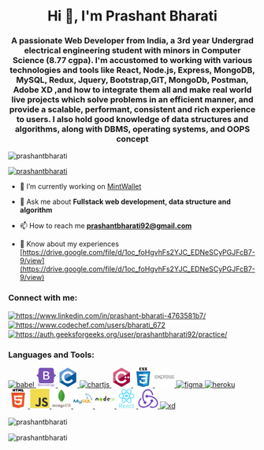 <h1 align="center">Hi 👋, I'm Prashant Bharati</h1>
<h3 align="center">A passionate Web Developer from India, a 3rd year Undergrad electrical engineering student with minors in Computer Science (8.77 cgpa). I'm accustomed to working with various technologies and tools like React, Node.js, Express, MongoDB, MySQL, Redux, Jquery, Bootstrap,GIT, MongoDb, Postman, Adobe XD ,and how to integrate them all and make real world live projects which solve problems in an efficient manner, and provide a scalable, performant, consistent and rich experience to users. I also hold good knowledge of data structures and algorithms, along with DBMS, operating systems, and OOPS concept</h3>

<p align="left"> <img src="https://komarev.com/ghpvc/?username=prashantbharati&label=Profile%20views&color=0e75b6&style=flat" alt="prashantbharati" /> </p>

<p align="left"> <a href="https://github.com/ryo-ma/github-profile-trophy"><img src="https://github-profile-trophy.vercel.app/?username=prashantbharati" alt="prashantbharati" /></a> </p>

- 🔭 I’m currently working on [MintWallet](https://mintwallet.herokuapp.com/)

- 💬 Ask me about **Fullstack web development, data structure and algorithm**

- 📫 How to reach me **prashantbharati92@gmail.com**

- 📄 Know about my experiences [https://drive.google.com/file/d/1oc_foHgvhFs2YJC_EDNeSCyPGJFcB7-9/view](https://drive.google.com/file/d/1oc_foHgvhFs2YJC_EDNeSCyPGJFcB7-9/view)

<h3 align="left">Connect with me:</h3>
<p align="left">
<a href="https://linkedin.com/in/https://www.linkedin.com/in/prashant-bharati-4763581b7/" target="blank"><img align="center" src="https://raw.githubusercontent.com/rahuldkjain/github-profile-readme-generator/master/src/images/icons/Social/linked-in-alt.svg" alt="https://www.linkedin.com/in/prashant-bharati-4763581b7/" height="30" width="40" /></a>
<a href="https://www.codechef.com/users/https://www.codechef.com/users/bharati_672" target="blank"><img align="center" src="https://cdn.jsdelivr.net/npm/simple-icons@3.1.0/icons/codechef.svg" alt="https://www.codechef.com/users/bharati_672" height="30" width="40" /></a>
<a href="https://auth.geeksforgeeks.org/user/https://auth.geeksforgeeks.org/user/prashantbharati92/practice/" target="blank"><img align="center" src="https://raw.githubusercontent.com/rahuldkjain/github-profile-readme-generator/master/src/images/icons/Social/geeks-for-geeks.svg" alt="https://auth.geeksforgeeks.org/user/prashantbharati92/practice/" height="30" width="40" /></a>
</p>

<h3 align="left">Languages and Tools:</h3>
<p align="left"> <a href="https://babeljs.io/" target="_blank" rel="noreferrer"> <img src="https://www.vectorlogo.zone/logos/babeljs/babeljs-icon.svg" alt="babel" width="40" height="40"/> </a> <a href="https://getbootstrap.com" target="_blank" rel="noreferrer"> <img src="https://raw.githubusercontent.com/devicons/devicon/master/icons/bootstrap/bootstrap-plain-wordmark.svg" alt="bootstrap" width="40" height="40"/> </a> <a href="https://www.cprogramming.com/" target="_blank" rel="noreferrer"> <img src="https://raw.githubusercontent.com/devicons/devicon/master/icons/c/c-original.svg" alt="c" width="40" height="40"/> </a> <a href="https://www.chartjs.org" target="_blank" rel="noreferrer"> <img src="https://www.chartjs.org/media/logo-title.svg" alt="chartjs" width="40" height="40"/> </a> <a href="https://www.w3schools.com/cpp/" target="_blank" rel="noreferrer"> <img src="https://raw.githubusercontent.com/devicons/devicon/master/icons/cplusplus/cplusplus-original.svg" alt="cplusplus" width="40" height="40"/> </a> <a href="https://www.w3schools.com/css/" target="_blank" rel="noreferrer"> <img src="https://raw.githubusercontent.com/devicons/devicon/master/icons/css3/css3-original-wordmark.svg" alt="css3" width="40" height="40"/> </a> <a href="https://expressjs.com" target="_blank" rel="noreferrer"> <img src="https://raw.githubusercontent.com/devicons/devicon/master/icons/express/express-original-wordmark.svg" alt="express" width="40" height="40"/> </a> <a href="https://www.figma.com/" target="_blank" rel="noreferrer"> <img src="https://www.vectorlogo.zone/logos/figma/figma-icon.svg" alt="figma" width="40" height="40"/> </a> <a href="https://heroku.com" target="_blank" rel="noreferrer"> <img src="https://www.vectorlogo.zone/logos/heroku/heroku-icon.svg" alt="heroku" width="40" height="40"/> </a> <a href="https://www.w3.org/html/" target="_blank" rel="noreferrer"> <img src="https://raw.githubusercontent.com/devicons/devicon/master/icons/html5/html5-original-wordmark.svg" alt="html5" width="40" height="40"/> </a> <a href="https://developer.mozilla.org/en-US/docs/Web/JavaScript" target="_blank" rel="noreferrer"> <img src="https://raw.githubusercontent.com/devicons/devicon/master/icons/javascript/javascript-original.svg" alt="javascript" width="40" height="40"/> </a> <a href="https://www.mongodb.com/" target="_blank" rel="noreferrer"> <img src="https://raw.githubusercontent.com/devicons/devicon/master/icons/mongodb/mongodb-original-wordmark.svg" alt="mongodb" width="40" height="40"/> </a> <a href="https://www.mysql.com/" target="_blank" rel="noreferrer"> <img src="https://raw.githubusercontent.com/devicons/devicon/master/icons/mysql/mysql-original-wordmark.svg" alt="mysql" width="40" height="40"/> </a> <a href="https://nodejs.org" target="_blank" rel="noreferrer"> <img src="https://raw.githubusercontent.com/devicons/devicon/master/icons/nodejs/nodejs-original-wordmark.svg" alt="nodejs" width="40" height="40"/> </a> <a href="https://reactjs.org/" target="_blank" rel="noreferrer"> <img src="https://raw.githubusercontent.com/devicons/devicon/master/icons/react/react-original-wordmark.svg" alt="react" width="40" height="40"/> </a> <a href="https://redux.js.org" target="_blank" rel="noreferrer"> <img src="https://raw.githubusercontent.com/devicons/devicon/master/icons/redux/redux-original.svg" alt="redux" width="40" height="40"/> </a> <a href="https://www.adobe.com/products/xd.html" target="_blank" rel="noreferrer"> <img src="https://cdn.worldvectorlogo.com/logos/adobe-xd.svg" alt="xd" width="40" height="40"/> </a> </p>

<p><img align="center" src="https://github-readme-stats.vercel.app/api/top-langs?username=prashantbharati&show_icons=true&locale=en&layout=compact" alt="prashantbharati" /></p>

<p><img align="center" src="https://github-readme-streak-stats.herokuapp.com/?user=prashantbharati&" alt="prashantbharati" /></p>
